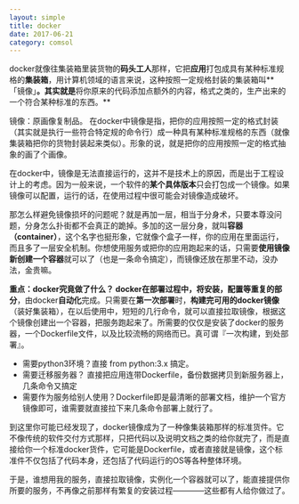 ```yaml
---
layout: simple
title: docker
date: 2017-06-21
category: comsol
---
```


docker就像往集装箱里装货物的**码头工人**那样，它把**应用**打包成具有某种标准规格的**集装箱**，用计算机领域的语言来说，这种按照一定规格封装的集装箱叫**「镜像」**。其实就是**将你原来的代码添加点额外的内容，格式之类的，生产出来的一个符合某种标准的东西。**

镜像：原画像复制品。
在docker中镜像是指，把你的应用按照一定的格式封装（其实就是执行一些符合特定规的命令行）成一种具有某种标准规格的东西（就像集装箱把你的货物封装起来类似）。形象的说，就是把你的应用按照一定的格式抽象的画了个画像。

在docker中，镜像是无法直接运行的，这并不是技术上的原因，而是出于工程设计上的考虑。因为一般来说，一个软件的**某个具体版本**只会打包成一个镜像。如果镜像可以配置，运行的话，在使用过程中很可能会对镜像造成破坏。

那怎么样避免镜像损坏的问题呢？就是再加一层，相当于分身术，只要本尊没问题，分身怎么扑街都不会真正的跪掉。多加的这一层分身，就叫**容器（container）**，这个名字也挺形象，它就像个盒子一样，你的应用在里面运行，而且多了一层安全机制。你想使用服务或把你的应用跑起来的话，只需要**使用镜像新创建一个容器**就可以了（也是一条命令搞定），而镜像还放在那里不动，没办法，金贵嘛。

**重点：**docker究竟做了什么？
docker在部署过程中，将**安装，配置等重复的部分**，由docker**自动化**完成。只需要在**第一次部署**时，**构建完可用的docker镜像**（装好集装箱），在以后使用中，短短的几行命令，就可以直接拉取镜像，根据这个镜像创建出一个容器，把服务跑起来了。所需要的仅仅是安装了docker的服务器，一个Dockerfile文件，以及比较流畅的网络而已。真可谓『一次构建，到处部署』。

* 需要python3环境？直接 from python:3.x 搞定。
* 需要迁移服务器？ 直接把应用连带Dockerfile，备份数据拷贝到新服务器上，几条命令又搞定
* 需要作为服务给别人使用？Dockerfile即是最清晰的部署文档，维护一个官方镜像即可，谁需要就直接拉下来几条命令部署上就行了。

到这里你可能已经发现了，docker镜像成为了一种像集装箱那样的标准货件。它不像传统的软件交付方式那样，只把代码以及说明文档之类的给你就完了，而是直接给你一个标准docker货件，它可能是Dockerfile，或者直接就是镜像，这个标准件不仅包括了代码本身，还包括了代码运行的OS等各种整体环境。

于是，谁想用我的服务，直接拉取镜像，实例化一个容器就可以了，能直接提供你所要的服务，不再像之前那样有繁复的安装过程————这些都有人给你做过了。
